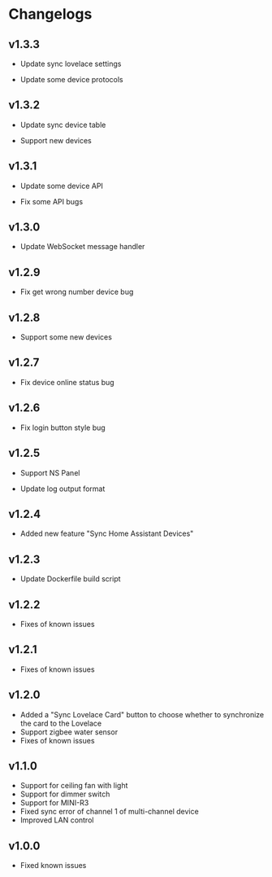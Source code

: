 # Changelogs

## v1.3.3

-   Update sync lovelace settings

-   Update some device protocols

## v1.3.2

-   Update sync device table

-   Support new devices

## v1.3.1

-   Update some device API

-   Fix some API bugs

## v1.3.0

-   Update WebSocket message handler

## v1.2.9

-   Fix get wrong number device bug

## v1.2.8

-   Support some new devices

## v1.2.7

-   Fix device online status bug

## v1.2.6

-   Fix login button style bug

## v1.2.5

-   Support NS Panel

-   Update log output format

## v1.2.4

-   Added new feature "Sync Home Assistant Devices"

## v1.2.3

-   Update Dockerfile build script

## v1.2.2

-   Fixes of known issues

## v1.2.1

-   Fixes of known issues

## v1.2.0

-   Added a "Sync Lovelace Card" button to choose whether to synchronize the  card to the Lovelace
-   Support zigbee water sensor
-   Fixes of known issues

## v1.1.0

-   Support for ceiling fan with light
-   Support for dimmer switch
-   Support for MINI-R3
-   Fixed sync error of channel 1 of multi-channel device
-   Improved LAN control

## v1.0.0

-   Fixed known issues

